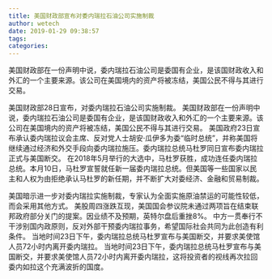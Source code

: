 ```yaml
---
title: 美国财政部宣布对委内瑞拉石油公司实施制裁
author: wetech
date: 2019-01-29 09:38:57
tags: 
categories: 
---
```

美国财政部在一份声明中说，委内瑞拉石油公司是委国有企业，是该国财政收入和外汇的一个主要来源。该公司在美国境内的资产将被冻结，美国公民不得与其进行交易。
<!-- more -->
美国财政部28日宣布，对委内瑞拉石油公司实施制裁。
美国财政部在一份声明中说，委内瑞拉石油公司是委国有企业，是该国财政收入和外汇的一个主要来源。该公司在美国境内的资产将被冻结，美国公民不得与其进行交易。
美国政府23日宣布承认委内瑞拉议会主席、反对党人士胡安·瓜伊多为委“临时总统”，并称美国将继续通过经济和外交手段向委内瑞拉施压。委内瑞拉总统马杜罗同日宣布委内瑞拉正式与美国断交。
在2018年5月举行的大选中，马杜罗获胜，成功连任委内瑞拉总统。本月10日，马杜罗宣誓就任新一届委内瑞拉总统。但美国等一些国家以民主和人权为由拒绝承认马杜罗的新任期，并不断扩大对委经济、金融和贸易制裁。
 
 
美国暗示进一步对委内瑞拉实施制裁，专家认为全面实施原油禁运的可能性较低，而会采用其他方式。
美股周四涨跌互现，美国国会参议院未通过两项旨在结束联邦政府部分关门的提案。因业绩不及预期，英特尔盘后重挫8%。
中方一贯奉行不干涉别国内政原则，反对外部干预委内瑞拉事务，希望国际社会共同为此创造有利条件。
当地时间23日下午，委内瑞拉总统马杜罗宣布与美国断交，并要求美使馆人员72小时内离开委内瑞拉。
当地时间23日下午，委内瑞拉总统马杜罗宣布与美国断交，并要求美使馆人员72小时内离开委内瑞拉，这将投资者的视线再次拉回委内如拉这个充满波折的国度。
